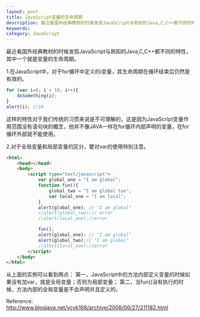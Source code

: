 ```yaml
---
layout: post
title: JavaScript变量的生命周期
description: 最近看国外经典教材的时候发现JavaScript与熟知的Java,C,C++都不同的特性，其中一个就是变量的生命周期。
keywords: 
category: JavaScript
---
```


最近看国外经典教材的时候发现JavaScript与熟知的Java,C,C++都不同的特性，其中一个就是变量的生命周期。
 
1.在JavaScript中，对于for循环中定义的i变量，其生命周期在循环结束后仍然是有效的。

```JavaScript
for (var i=0; i < 10; i++){
    doSomething(i);
}
alert(i); //10
```

这样的特性对于我们传统的习惯来说是不可理解的，这是因为JavaScript变量作用范围没有语句块的概念，他并不像JAVA一样在for循环内部声明的变量，在for循环外部就不能使用。
 
2.对于全局变量和局部变量的区分，要对var的使用特别注意。

```html
<html>
    <head></head>
    <body>
        <script type="text/javascript">
            var global_one = "I am global";
            function fun(){
                global_two = "I am global too";
                var local_one = "I am local";
            }
            alert(global_one); // "I am global"
            //alert(global_two);// error
            //alert(local_one);//error

            fun();
            alert(global_one); // "I am global"
            alert(global_two);// "I am global"
            //alert(local_one);//error
        </script>
    </body>
</html>
```

从上面的实例可以看到两点：
第一，JavaScript中的方法内部定义变量的时候如果没有加var，就是全局变量；否则为局部变量；
第二，当fun()没有执行的时候，方法内部的全局变量是不会声明并且定义的。
 
Reference:
http://www.blogjava.net/ycyk168/archive/2008/06/27/211182.html
